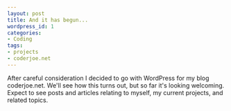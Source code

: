 ```yaml
--- 
layout: post
title: And it has begun...
wordpress_id: 1
categories: 
- Coding
tags: 
- projects
- coderjoe.net
---
```


After careful consideration I decided to go with WordPress for my blog coderjoe.net.
We'll see how this turns out, but so far it's looking welcoming.
Expect to see posts and articles relating to myself, my current projects, and related topics.
